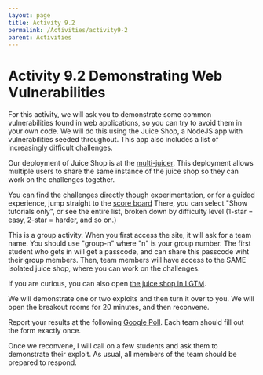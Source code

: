 ```yaml
---
layout: page
title: Activity 9.2
permalink: /Activities/activity9-2
parent: Activities
---
```


# Activity 9.2 Demonstrating Web Vulnerabilities

For this activity, we will ask you to demonstrate some common vulnerabilities found in web applications, so you can try to avoid them in your own code.  We will do this using the Juice Shop, a NodeJS app with vulnerabilities seeded throughout. This app also includes a list of increasingly difficult challenges.

Our deployment of Juice Shop is at the [multi-juicer](https://juice.covey.town/).  This deployment allows multiple users to share the same instance of the juice shop so they can work on the challenges together. 

You can find the challenges directly though experimentation, or for a guided experience, jump straight to the [score board](https://juice.covey.town/#/score-board) There, you can select "Show tutorials only", or see the entire list, broken down by difficulty level (1-star = easy, 2-star = harder, and so on.)


This is a group activity.  When you first access the site, it will ask for a team name. You should use "group-n" where "n" is your group number. The first student who gets in will get a passcode, and can share this passcode wiht their group members. Then, team members will have access to the SAME isolated juice shop, where you can work on the challenges.

If you are curious, you can also open [the juice shop in LGTM](https://lgtm.com/projects/g/bkimminich/juice-shop/?mode=list).

We will demonstrate one or two exploits and then turn it over to you.   We will open the breakout rooms for 20 minutes, and then reconvene.

Report your results at the following [Google Poll](https://docs.google.com/forms/d/17l6WqF1X4K_9WPLUkfJkGnVM-Jo0H-ZXkA4c8YZZnuU/edit#responses).  Each team should fill out the form exactly once.

Once we reconvene, I will call on a few students and ask them to demonstrate their exploit.  As usual, all members of the team should be prepared to respond.




